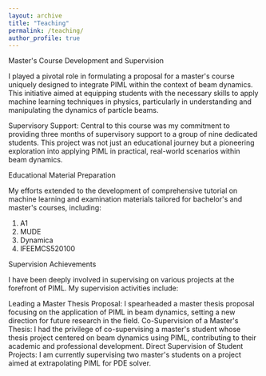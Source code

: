 ```yaml
---
layout: archive
title: "Teaching"
permalink: /teaching/
author_profile: true 
---
```


Master's Course Development and Supervision

I played a pivotal role in formulating a proposal for a master's course uniquely designed to integrate PIML within the context of beam dynamics. This initiative aimed at equipping students with the necessary skills to apply machine learning techniques in physics, particularly in understanding and manipulating the dynamics of particle beams.

Supervisory Support: Central to this course was my commitment to providing three months of supervisory support to a group of nine dedicated students. This project was not just an educational journey but a pioneering exploration into applying PIML in practical, real-world scenarios within beam dynamics.

Educational Material Preparation

My efforts extended to the development of comprehensive tutorial on machine learning and examination materials tailored for bachelor's and master's courses, including:

1. A1
2. MUDE
3. Dynamica
4. IFEEMCS520100

Supervision Achievements

I have been deeply involved in supervising on various projects at the forefront of PIML. My supervision activities include:

Leading a Master Thesis Proposal: I spearheaded a master thesis proposal focusing on the application of PIML in beam dynamics, setting a new direction for future research in the field.
Co-Supervision of a Master's Thesis: I had the privilege of co-supervising a master's student whose thesis project centered on beam dynamics using PIML, contributing to their academic and professional development.
Direct Supervision of Student Projects: I am currently supervising two master's students on a project aimed at extrapolating PIML for PDE solver. 

